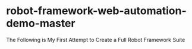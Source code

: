 # robot-framework-web-automation-demo-master
The Following is My First Attempt to Create a Full Robot Framework Suite
